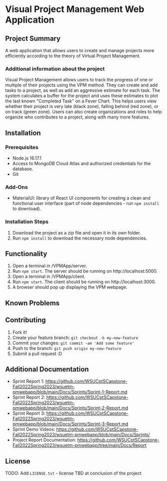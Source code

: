 # Visual Project Management Web Application

## Project Summary

A web application that allows users to create and manage projects more efficiently according to the theory of Virtual Project Management. 

### Additional information about the project

Visual Project Management allows users to track the progress of one or multiple of their projects using the VPM method. They can create and add tasks to a project, as well as add an aggressive estimate for each task. The system calculates a buffer for the project and uses these estimates to plot the last known "Completed Task" on a Fever Chart. This helps users view whether their project is very late (black zone), falling behind (red zone), or on track (green zone). Users can also create organizations and roles to help organize who contributes to a project, along with many more features. 

## Installation

### Prerequisites

* Node.js 16.17.1
* Access to MongoDB Cloud Atlas and authorized credentials for the database.
* Git

### Add-Ons

* MaterialUI: library of React UI components for creating a clean and functional user interface (part of node dependencies - run `npm install` to download).

### Installation Steps

1. Download the project as a zip file and open it in its own folder. 
2. Run `npm install` to download the necessary node dependencies.

## Functionality

1. Open a terminal in /VPMApp/server. 
2. Run `npm start`. The server should be running on http://localhost:5000.
3. Open a terminal in /VPMApp/client.
4. Run `npm start`. The client should be running on http://localhost:3000.
5. A browser should pop up displaying the VPM webpage. 

## Known Problems

## Contributing

1. Fork it!
2. Create your feature branch: `git checkout -b my-new-feature`
3. Commit your changes: `git commit -am 'Add some feature'`
4. Push to the branch: `git push origin my-new-feature`
5. Submit a pull request :D

## Additional Documentation

  * Sprint Report 1: https://github.com/WSUCptSCapstone-Fall2022Spring2023/wsuetm-pmwebapp/blob/main/Docs/Sprints/Sprint-1-Report.md
  * Sprint Report 2: https://github.com/WSUCptSCapstone-Fall2022Spring2023/wsuetm-pmwebapp/blob/main/Docs/Sprints/Sprint-2-Report.md
  * Sprint Report 3: https://github.com/WSUCptSCapstone-Fall2022Spring2023/wsuetm-pmwebapp/blob/main/Docs/Sprints/Sprint-3-Report.md
  * Sprint Demo Videos: https://github.com/WSUCptSCapstone-Fall2022Spring2023/wsuetm-pmwebapp/blob/main/Docs/Sprints/
  * Project Report Documentation: https://github.com/WSUCptSCapstone-Fall2022Spring2023/wsuetm-pmwebapp/tree/main/Docs/Report

## License

TODO: Add `LICENSE.txt` - license TBD at conclusion of the project
